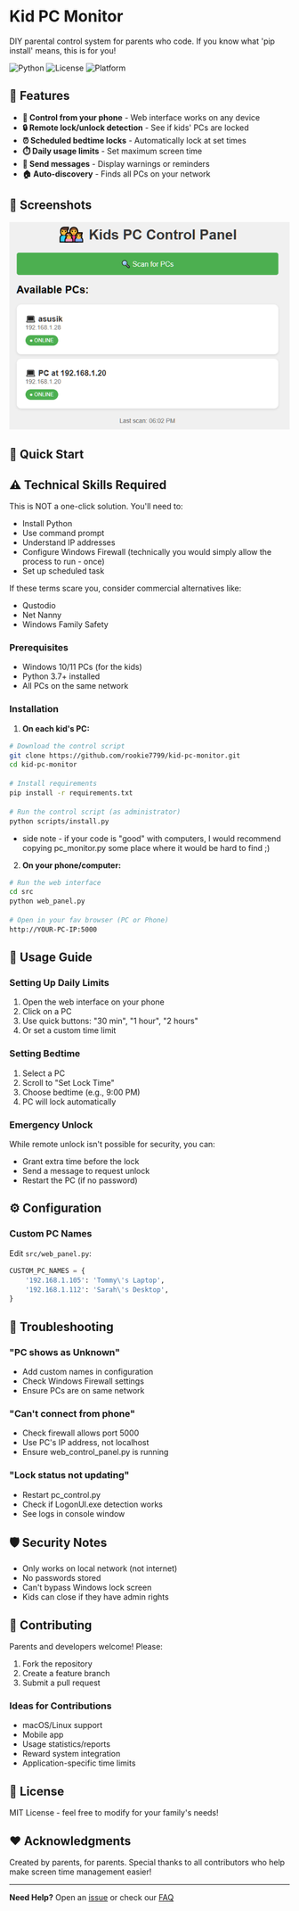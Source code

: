 # Kid PC Monitor

DIY parental control system for parents who code. If you know what 'pip install' means, this is for you!

![Python](https://img.shields.io/badge/python-3.7+-blue.svg)
![License](https://img.shields.io/badge/license-MIT-green.svg)
![Platform](https://img.shields.io/badge/platform-Windows-lightgrey.svg)

## 🎯 Features

- **📱 Control from your phone** - Web interface works on any device
- **🔒 Remote lock/unlock detection** - See if kids' PCs are locked
- **⏰ Scheduled bedtime locks** - Automatically lock at set times
- **⏱️ Daily usage limits** - Set maximum screen time
- **💬 Send messages** - Display warnings or reminders
- **🏠 Auto-discovery** - Finds all PCs on your network

## 📸 Screenshots

![Web Interface](screenshots/screenshot_1.png)

## 🚀 Quick Start

## ⚠️ Technical Skills Required

This is NOT a one-click solution. You'll need to:
- Install Python
- Use command prompt
- Understand IP addresses  
- Configure Windows Firewall (technically you would simply allow the process to run - once)
- Set up scheduled task

If these terms scare you, consider commercial alternatives like:
- Qustodio
- Net Nanny
- Windows Family Safety

### Prerequisites
- Windows 10/11 PCs (for the kids)
- Python 3.7+ installed
- All PCs on the same network

### Installation

1. **On each kid's PC:**
```bash
# Download the control script
git clone https://github.com/rookie7799/kid-pc-monitor.git
cd kid-pc-monitor

# Install requirements
pip install -r requirements.txt

# Run the control script (as administrator)
python scripts/install.py
```
* side note - if your code is "good" with computers, I would recommend copying pc_monitor.py
 some place where it would be hard to find ;)

2. **On your phone/computer:**
```bash
# Run the web interface
cd src
python web_panel.py

# Open in your fav browser (PC or Phone)
http://YOUR-PC-IP:5000
```

## 📖 Usage Guide

### Setting Up Daily Limits
1. Open the web interface on your phone
2. Click on a PC
3. Use quick buttons: "30 min", "1 hour", "2 hours"
4. Or set a custom time limit

### Setting Bedtime
1. Select a PC
2. Scroll to "Set Lock Time"
3. Choose bedtime (e.g., 9:00 PM)
4. PC will lock automatically

### Emergency Unlock
While remote unlock isn't possible for security, you can:
- Grant extra time before the lock
- Send a message to request unlock
- Restart the PC (if no password)

## ⚙️ Configuration

### Custom PC Names
Edit `src/web_panel.py`:
```python
CUSTOM_PC_NAMES = {
    '192.168.1.105': 'Tommy\'s Laptop',
    '192.168.1.112': 'Sarah\'s Desktop',
}
```


## 🔧 Troubleshooting

### "PC shows as Unknown"
- Add custom names in configuration
- Check Windows Firewall settings
- Ensure PCs are on same network

### "Can't connect from phone"
- Check firewall allows port 5000
- Use PC's IP address, not localhost
- Ensure web_control_panel.py is running

### "Lock status not updating"
- Restart pc_control.py
- Check if LogonUI.exe detection works
- See logs in console window

## 🛡️ Security Notes

- Only works on local network (not internet)
- No passwords stored
- Can't bypass Windows lock screen
- Kids can close if they have admin rights

## 🤝 Contributing

Parents and developers welcome! Please:
1. Fork the repository
2. Create a feature branch
3. Submit a pull request

### Ideas for Contributions
- macOS/Linux support
- Mobile app
- Usage statistics/reports
- Reward system integration
- Application-specific time limits

## 📄 License

MIT License - feel free to modify for your family's needs!

## ❤️ Acknowledgments

Created by parents, for parents. Special thanks to all contributors who help make screen time management easier!

---

**Need Help?** Open an [issue](https://github.com/rookie7799/kid-pc-monitor/issues) or check our [FAQ](docs/FAQ.md)
